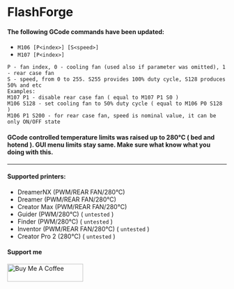 #  FlashForge

#### The following GCode commands have been updated:
* `M106 [P<index>] [S<speed>]`
* `M107 [P<index>]`

```
P - fan index, 0 - cooling fan (used also if parameter was omitted), 1 - rear case fan
S - speed, from 0 to 255. S255 provides 100% duty cycle, S128 produces 50% and etc
Examples:
M107 P1 - disable rear case fan ( equal to M107 P1 S0 )
M106 S128 - set cooling fan to 50% duty cycle ( equal to M106 P0 S128 )
M106 P1 S200 - for rear case fan, speed is nominal value, it can be only ON/OFF state
```
#### GCode controlled temperature limits was raised up to 280°C ( bed and hotend ). GUI menu limits stay same. Make sure what know what you doing with this.

----
#### Supported printers:

- DreamerNX (PWM/REAR FAN/280°C)
- Dreamer (PWM/REAR FAN/280°C)
- Creator Max (PWM/REAR FAN/280°C)
- Guider (PWM/280°C) ( `untested` )
- Finder (PWM/280°C) ( `untested` )
- Inventor (PWM/REAR FAN/280°C) ( `untested` )
- Creator Pro 2 (280°C) ( `untested` )

#### Support me
<a href="https://www.buymeacoffee.com/moonglow" target="_blank"><img src="https://www.buymeacoffee.com/assets/img/custom_images/orange_img.png" alt="Buy Me A Coffee" height="41" width="174"></a>
